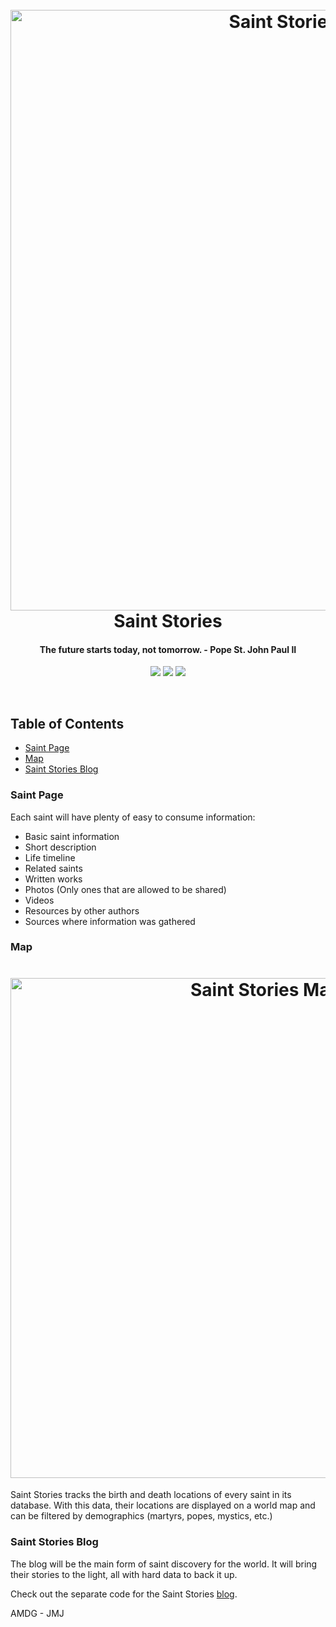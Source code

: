 <h1 align="center">
  <br>
  <a href="http://www.saintstories.org/"><img src="https://image.ibb.co/mpR8F5/florence.jpg" alt="Saint Stories Banner" width="961"></a>
  <br>
  Saint Stories
  <br>
</h1>

<h4 align="center">The future starts today, not tomorrow. - Pope St. John Paul II</h4>

<p align="center">
  <a href="https://codeclimate.com/github/TrevorJin/saintstories"><img src="https://codeclimate.com/github/TrevorJin/saintstories/badges/gpa.svg" /></a> <a href="https://codeclimate.com/github/TrevorJin/saintstories/coverage"><img src="https://codeclimate.com/github/TrevorJin/saintstories/badges/coverage.svg" /></a> <a href="https://travis-ci.org/TrevorJin/saintstories/"><img src = "https://travis-ci.org/TrevorJin/saintstories.svg?branch=master" /></a>
</p>
<br>

## Table of Contents

- [Saint Page](#saint-page)
- [Map](#map)
- [Saint Stories Blog](#saint-stories-blog)

### Saint Page

Each saint will have plenty of easy to consume information:

- Basic saint information
- Short description
- Life timeline
- Related saints
- Written works
- Photos (Only ones that are allowed to be shared)
- Videos
- Resources by other authors
- Sources where information was gathered

### Map

<h1 align="center">
  <a href="http://www.saintstories.org/"><img src="https://image.ibb.co/iPZTF5/saintmap.jpg" alt="Saint Stories Map" width="800"></a>
</h1>

Saint Stories tracks the birth and death locations of every saint in its database. With this data, their locations are displayed on a world map and can be filtered by demographics (martyrs, popes, mystics, etc.)

### Saint Stories Blog

The blog will be the main form of saint discovery for the world. It will bring their stories to the light, all with hard data to back it up.

Check out the separate code for the Saint Stories [blog](https://github.com/TrevorJin/saintstories-blog).

AMDG - JMJ

